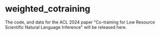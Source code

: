 # weighted_cotraining
The code, and data for the ACL 2024 paper "Co-training for Low Resource Scientific Natural Language Inference" will be released here.
